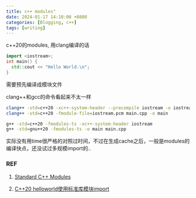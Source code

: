 ```yaml
---
title: c++ modules"
date: 2024-01-17 14:10:00 +0800
categories: [Blogging, c++]
tags: [writing]
---
```


c++20的modules, 用clang编译的话


```c++
import <iostream>;
int main() {
  std::cout << "Hello World.\n";
}
```

需要预先编译成模块文件

clang++和gcc的命令看起来不太一样

```bash
clang++ -std=c++20 -xc++-system-header --precompile iostream -o iostream.pcm
clang++ -std=c++20 -fmodule-file=iostream.pcm main.cpp -o main
```

```bash
g++ -std=c++20 -fmodules-ts -xc++-system-header iostream
g++ -std=gnu++20 -fmodules-ts -o main main.cpp
```

实际没有用time很严格的对照过时间，不过在生成cache之后，一般是modules的编译快点，还没试过多规模import的..


### REF

1. [Standard C++ Modules](https://clang.llvm.org/docs/StandardCPlusPlusModules.html)

2. [C++20 helloworld使用标准库模块import](https://gcc.gnu.org/onlinedocs/gcc/C_002b_002b-Modules.html)
